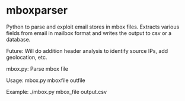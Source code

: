mboxparser
==========

Python to parse and exploit email stores in mbox files. Extracts various fields from email in mailbox format and writes the output to csv or a database.

Future: Will do addition header analysis to identify source IPs, add geolocation, etc.

mbox.py: Parse mbox file

Usage: mbox.py mboxfile outfile

Example: ./mbox.py mbox_file output.csv

